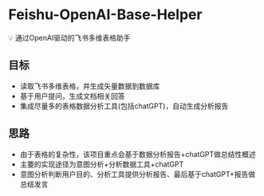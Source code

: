 # Feishu-OpenAI-Base-Helper
💡 通过OpenAI驱动的飞书多维表格助手

## 目标
* 读取飞书多维表格，并生成矢量数据到数据库
* 基于用户提问，生成文档相关回答
* 集成尽量多的表格数据分析工具(包括chatGPT)，自动生成分析报告

## 思路
* 由于表格的复杂性，该项目重点会基于数据分析报告+chatGPT做总结性概述
* 主要的实现途径为意图分析+分析数据工具+chatGPT
* 意图分析判断用户目的、分析工具提供分析报告、最后基于chatGPT+报告做总结发言
